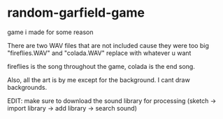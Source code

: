 # random-garfield-game
game i made for some reason


There are two WAV files that are not included cause they were too big
"fireflies.WAV" and "colada.WAV"
replace with whatever u want

fireflies is the song throughout the game, colada is the end song.

Also, all the art is by me except for the background. I cant draw backgrounds.

EDIT: 
make sure to download the sound library for processing 
(sketch -> import library -> add library -> search sound)
